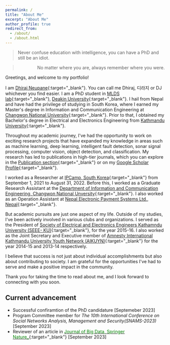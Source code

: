 ```yaml
---
permalink: /
title: "About Me"
excerpt: "About Me"
author_profile: true
redirect_from: 
  - /about/
  - /about.html
---
```

> Never confuse education with intelligence, you can have a PhD and still be an idiot.

> <p style='text-align: right;'> No matter where you are, always remember where you were. </p>

Greetings, and welcome to my portfolio!

I am [Dhiraj Neupane](https://g.co/kgs/DLknVq){:target="_blank"}. You can call me Dhiraj, 디라지 or DJ whichever you find easier. I am a PhD student in [MLDS lab](https://deakin-mlds.github.io/index.html){:target="_blank"}, [Deakin University](https://www.deakin.edu.au/about-deakin/people/dhiraj-neupane){:target="_blank"}. I hail from Nepal and have had the privilege of studying in South Korea, where I earned my Master's degree in Information and Communication Engineering at [Changwon National University](https://www.changwon.ac.kr/eng/main.do){:target="_blank"}. Prior to that, I obtained my Bachelor's degree in Electrical and Electronics Engineering from [Kathmandu University](https://ku.edu.np/){:target="_blank"}. 

Throughout my academic journey, I've had the opportunity to work on exciting research projects that have expanded my knowledge in areas such as machine learning, deep learning, intelligent fault detection, sonar signal processing, computer vision, object detection, and classification. My research has led to publications in high-tier journals, which you can explore in the [Publication section](https://www.dhirajneupane.com.np/publications/){:target="_blank"} or on my [Google Scholar Profile](https://scholar.google.com/citations?user=KtSkA68AAAAJ&hl=en){:target="_blank"}.

I worked as a Researcher at [IPCamp, South Korea](http://www.ipcamp.co.kr){:target="_blank"} from September 1, 2021 to August 31, 2022. Before this, I worked as a Graduate Research Assistant at the [Department of Information and Communication Engineering, Changwon National Unversity](https://www.changwon.ac.kr/eng/cm/cntnts/cntntsView.do?mi=11228&cntntsId=4240){:target="_blank"}. I also worked as an Operation Assistant at [Nepal Electronic Payment Systems Ltd., Nepal](https://neps.com.np/){:target="_blank"}.

But academic pursuits are just one aspect of my life. Outside of my studies, I've been actively involved in various clubs and organizations. I served as the President of [Society of Electrical and Electronics Engineers Kathamndu University (SEEE- KU)](http://seee.ku.edu.np/board-members-2015-16/){:target="_blank"}, for the year 2015-16. I  also worked as the Joint Secretary and Executive member of [Amnesty International Kathmandu University Youth Network (AIKUYN)](https://www.facebook.com/aikuyn/){:target="_blank"} for the year 2014-15 and 2013-14 respectively.

I believe that success is not just about individual accomplishments but also about contributing to society. I am grateful for the opportunities I've had to serve and make a positive impact in the community.

Thank you for taking the time to read about me, and I look forward to connecting with you soon.

## Current advancement
* Successful confiramtion of the PhD candidature [Septemeber 2023]
* Program Committee member for _The 10th International Conference on Social Networks Analysis, Management and Security(SNAMS-2023)_ [September 2023]
* Reviewer of an article in [<span style="color:green">Journal of Big Data, Springer Nature_</span>]([https://www.linkedin.com/posts/dhiraj-neupane-6b3089113_ieee-reviewer-activity-7026848069040160768-Ltda?utm_source=share&utm_medium=member_desktop](https://journalofbigdata.springeropen.com/)){:target="_blank"} [September 2023]
